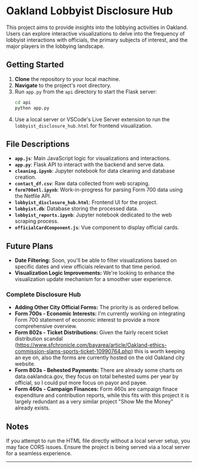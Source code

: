 # Oakland Lobbyist Disclosure Hub

This project aims to provide insights into the lobbying activities in Oakland. Users can explore interactive visualizations to delve into the frequency of lobbyist interactions with officials, the primary subjects of interest, and the major players in the lobbying landscape.

## Getting Started

1. **Clone** the repository to your local machine.
2. **Navigate** to the project's root directory.
3. Run `app.py` from the `api` directory to start the Flask server: 
   ```bash
   cd api
   python app.py
   ```
4. Use a local server or VSCode's Live Server extension to run the `lobbyist_disclosure_hub.html` for frontend visualization.

## File Descriptions

- **`app.js`**: Main JavaScript logic for visualizations and interactions.
- **`app.py`**: Flask API to interact with the backend and serve data.
- **`cleaning.ipynb`**: Jupyter notebook for data cleaning and database creation.
- **`contact_df.csv`**: Raw data collected from web scraping.
- **`form700etl.ipynb`**: Work-in-progress for parsing Form 700 data using the Netfile API.
- **`lobbyist_disclosure_hub.html`**: Frontend UI for the project.
- **`lobbyist.db`**: Database storing the processed data.
- **`lobbyist_reports.ipynb`**: Jupyter notebook dedicated to the web scraping process.
- **`officialCardComponent.js`**: Vue component to display official cards.

## Future Plans
- **Date Filtering:** Soon, you'll be able to filter visualizations based on specific dates and view officials relevant to that time period.
- **Visualization Logic Improvements:** We're looking to enhance the visualization update mechanism for a smoother user experience.
### Complete Disclosure Hub
- **Adding Other City Official Forms:** The priority is as ordered bellow.
- **Form 700s - Economic Interests:** I'm currently working on integrating Form 700 statement of economic interest to provide a more comprehensive overview.
- **Form 802s - Ticket Distributions:** Given the fairly recent ticket distribution scandal (https://www.sfchronicle.com/bayarea/article/Oakland-ethics-commission-slams-sports-ticket-10990764.php) this is worth keeping an eye on, also the forms are currently hosted on the old Oakland city website.
- **Form 803s - Behested Payments:** There are already some charts on data.oaklandca.gov, they focus on total behested sums per year by official, so I could put more focus on payor and payee.
- **Form 460s - Campaign Finances:** Form 460s are campaign finace expenditure and contribution reports, while this fits with this project it is largely redundant as a very similar project "Show Me the Money" already exists. 
## Notes

If you attempt to run the HTML file directly without a local server setup, you may face CORS issues. Ensure the project is being served via a local server for a seamless experience.

---